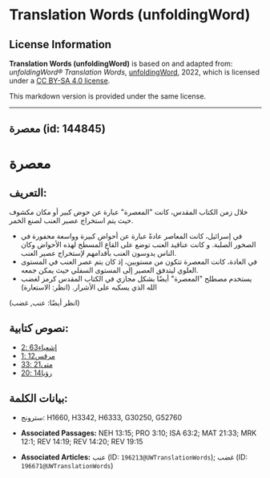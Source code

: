 # Translation Words (unfoldingWord)

## License Information

**Translation Words (unfoldingWord)** is based on and adapted from: _unfoldingWord® Translation Words_, [unfoldingWord](https://unfoldingword.org/utw), 2022, which is licensed under a [CC BY-SA 4.0 license](https://creativecommons.org/licenses/by-sa/4.0/legalcode.en).

This markdown version is provided under the same license.



--------------------------------

## معصرة (id: 144845)

معصرة
=====

التعريف:
--------

خلال زمن الكتاب المقدس، كانت "المعصرة" عبارة عن حوض كبير أو مكان مكشوف حيث يتم استخراج عصير العنب لصنع الخمر.

* في إسرائيل، كانت المعاصر عادةً عبارة عن أحواض كبيرة وواسعة محفورة في الصخور الصلبة. و كانت عناقيد العنب توضع على القاع المسطح لهذه الأحواض وكان الناس يدوسون العنب بأقدامهم لإستخراج عصير العنب.
* في العادة، كانت المعصرة تتكون من مستويين، إذ كان يتم عصر العنب في المستوى العلوي ليتدفق العصير إلى المستوى السفلي حيث يمكن جمعه.
* يستخدم مصطلح "المعصرة" أيضًا بشكل مجازي في الكتاب المقدس كرمز لغضب الله الذي يسكبه على الأشرار. (انظر: الاستعارة)

(انظر أيضًا: عنب, غضب)

نصوص كتابية:
------------

* [إشعياء63 :2](https://ref.ly/Isa63:2)
* [مرقس12 :1](https://ref.ly/Mark12:1)
* [متى21 :33](https://ref.ly/Matt21:33)
* [رؤيا14 :20](https://ref.ly/Rev14:20)

بيانات الكلمة:
--------------

* سترونج: H1660, H3342, H6333, G30250, G52760

* **Associated Passages:** NEH 13:15; PRO 3:10; ISA 63:2; MAT 21:33; MRK 12:1; REV 14:19; REV 14:20; REV 19:15
* **Associated Articles:** عنب (ID: `196213@UWTranslationWords`); غضب (ID: `196671@UWTranslationWords`)

